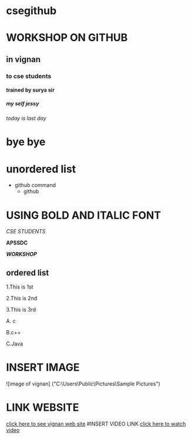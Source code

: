 # csegithub
# WORKSHOP ON GITHUB
## in vignan
### to cse students
#### trained by surya sir
##### my self jessy
###### today is last day
# bye bye
# unordered list
- github command
  - github
# USING BOLD AND ITALIC FONT
*CSE STUDENTS*

**APSSDC**

***WORKSHOP***

## ordered list
1.This is 1st

2.This is 2nd

3.This is 3rd

A. c

B.c++

C.Java
# INSERT IMAGE 
![image of vignan] ("C:\Users\Public\Pictures\Sample Pictures")
# LINK WEBSITE
[click here to see vignan web site]()
#INSERT VIDEO LINK
[click here to watch video]()
